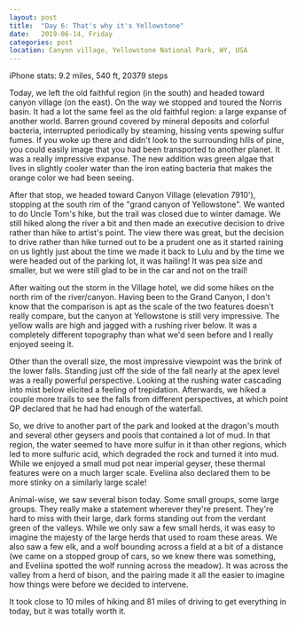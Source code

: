 ```yaml
---
layout: post
title:  "Day 6: That's why it's Yellowstone"
date:   2019-06-14, Friday
categories: post
location: Canyon village, Yellowstone National Park, WY, USA
---
```


iPhone stats: 9.2 miles, 540 ft, 20379 steps

Today, we left the old faithful region (in the south) and headed toward canyon village (on the east). On the way we stopped and toured the Norris basin. It had a lot the same feel as the old faithful region: a large expanse of another world. Barren ground covered by mineral deposits and colorful bacteria, interrupted periodically by steaming, hissing vents spewing sulfur fumes. If you woke up there and didn't look to the surrounding hills of pine, you could easily image that you had been transported to another planet. It was a really impressive expanse. The new addition was green algae that lives in slightly cooler water than the iron eating bacteria that makes the orange color we had been seeing.

After that stop, we headed toward Canyon Village (elevation 7910'), stopping at the south rim of the "grand canyon of Yellowstone". We wanted to do Uncle Tom's hike, but the trail was closed due to winter damage. We still hiked along the river a bit and then made an executive decision to drive rather than hike to artist's point. The view there was great, but the decision to drive rather than hike turned out to be a prudent one as it started raining on us lightly just about the time we made it back to Lulu and by the time we were headed out of the parking lot, it was hailing! It was pea size and smaller, but we were still glad to be in the car and not on the trail!

After waiting out the storm in the Village hotel, we did some hikes on the north rim of the river/canyon. Having been to the Grand Canyon, I don't know that the comparison is apt as the scale of the two features doesn't really compare, but the canyon at Yellowstone is still very impressive. The yellow walls are high and jagged with a rushing river below. It was a completely different topography than what we'd seen before and I really enjoyed seeing it. 

Other than the overall size, the most impressive viewpoint was the brink of the lower falls. Standing just off the side of the fall nearly at the apex level was a really powerful perspective. Looking at the rushing water cascading into mist below elicited a feeling of trepidation. Afterwards, we hiked a couple more trails to see the falls from different perspectives, at which point QP declared that he had had enough of the waterfall.

So, we drive to another part of the park and looked at the dragon's mouth and several other geysers and pools that contained a lot of mud. In that region, the water seemed to have more sulfur in it than other regions, which led to more sulfuric acid, which degraded the rock and turned it into mud. While we enjoyed a small mud pot near imperial geyser, these thermal features were on a much larger scale. Eveliina also declared them to be more stinky on a similarly large scale!

Animal-wise, we saw several bison today. Some small groups, some large groups. They really make a statement wherever they're present. They're hard to miss with their large, dark forms standing out from the verdant green of the valleys. While we only saw a few small herds, it was easy to imagine the majesty of the large herds that used to roam these areas. We also saw a few elk, and a wolf bounding across a field at a bit of a distance (we came on a stopped group of cars, so we knew there was something, and Eveliina spotted the wolf running across the meadow). It was across the valley from a herd of bison, and the pairing made it all the easier to imagine how things were before we decided to intervene. 

It took close to 10 miles of hiking and 81 miles of driving to get everything in today, but it was totally worth it.
 

